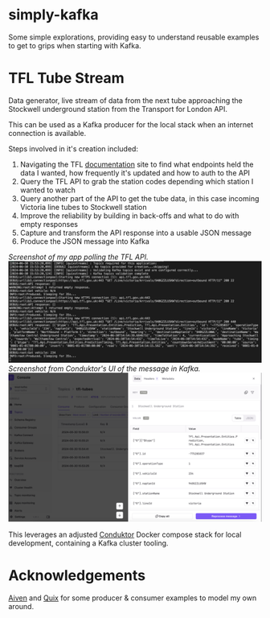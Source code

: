 # simply-kafka
Some simple explorations, providing easy to understand reusable examples to get to grips when starting with Kafka.


# TFL Tube Stream
Data generator, live stream of data from the next tube approaching the Stockwell underground station from the Transport for London API.

This can be used as a Kafka producer for the local stack when an internet connection is available.

Steps involved in it's creation included:
1. Navigating the TFL [documentation](https://api-portal.tfl.gov.uk/api-details#api=Line&operation=Line_ArrivalsByPathIds&definition=Tfl-41) site to find what endpoints held the data I wanted, how frequently it's updated and how to auth to the API
1. Query the TFL API to grab the station codes depending which station I wanted to watch
1. Query another part of the API to get the tube data, in this case incoming Victoria line tubes to Stockwell station
1. Improve the reliability by building in back-offs and what to do with empty responses
1. Capture and transform the API response into a usable JSON message 
1. Produce the JSON message into Kafka


*Screenshot of my app polling the TFL API.*
![screenshot of polling the API](tfl/img/tfl-api-poll.png)
*Screenshot from Conduktor's UI of the message in Kafka.*
![message in Kafka](tfl/img/message-in-kafka.png)

This leverages an adjusted [Conduktor](https://www.conduktor.io) Docker compose stack for local development, containing a Kafka cluster tooling.


# Acknowledgements
[Aiven](https://github.com/Aiven-Labs/python-fake-data-producer-for-apache-kafka) and [Quix](simple-kafka-python) for some producer & consumer examples to model my own around.